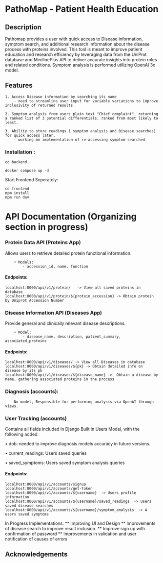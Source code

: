 # PathoMap - Patient Health Education
## Description

Pathomap provides a user with quick access to Disease information, symptom search, and additional research information about the disease process with proteins involved. This tool is meant to improve patient education and research efficiency by leveraging data from the UniProt database and MedlinePlus API to deliver accurate insights into protein roles and related conditions. Symptom analysis is performed utilizing OpenAI 3o model. 

## Features

	1. Access Disease information by searching its name 
		- need to streamline user input for variable variations to improve inclusivity of returned results

	2. Symptom analysis from users plain text "Chief complaint", returning a ranked list of 3 potential differentials, ranked from most likely to least.

	3. Ability to store readings ( symptom analysis and Disease searches) for quick access later.
		- working on implementation of re-accessing symptom searched
		

### Installation : 

```
cd backend

docker compose up -d
```

Start Frontend Seperately:
```
cd frontend
npm install
npm run dev

```
# API Documentation (Organizing section in progress)

### Protein Data API (Proteins App)
Allows users to retrieve detailed protein functional information.
```
	• Models:
		- accession_id, name, function
```
#### Endpoints:

```
localhost:8000/api/v1/protein/   -> View all saved proteins in database
localhost:8000/api/v1/protein/${protein_accession} -> Obtain protein by Uniprot Accession Number

```


### Disease Information API (Diseases App)

Provide general and clinically relevant disease descriptions.
```
	• Model:
 		- disease_name, description, patient_summary, associated_proteins
```
#### Endpoints:
```
localhost:8000/api/v1/diseases/ -> View all Diseases in database
localhost:8000/api/v1/diseases/${pk} -> Obtain detailed info on disease by its pk
localhost:8000/api/v1/diseases/${disease_name} ->  Obtain a disease by name, gathering associated proteins in the process
```

### Diagnosis (accounts):
```
	No model, Responsible for performing analysis via OpenAI through views.
```

### User Tracking (accounts)
Contains all fields included in Django Built in Users Model, with the following added: 
 
• dob: needed to improve diagnosis models accuracy in future versions.

• current_readings: Users saved queries

• saved_symptoms: Users saved symptom analysis queries

#### Endpoints:
```
localhost:8000/api/v1/accounts/signup
localhost:8000/api/v1/accounts/get-token
localhost:8000/api/v1/accounts/${username}  -> Users profile information
localhost:8000/api/v1/accounts/${username}/saved_readings  -> Users saved disease searches
localhost:8000/api/v1/accounts/${username}/symptom_analysis  -> A users saved symptoms
```

In Progress Implementations: 
** Improving UI and Design
** Improvements of disease search to improve result inclusion.
** Improve sign up with confirmation of password
** Improvements in validation and user notification of causes of errors

## Acknowledgements

